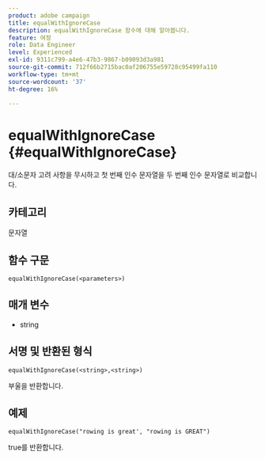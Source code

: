 ```yaml
---
product: adobe campaign
title: equalWithIgnoreCase
description: equalWithIgnoreCase 함수에 대해 알아봅니다.
feature: 여정
role: Data Engineer
level: Experienced
exl-id: 9311c799-a4e6-47b3-9867-b09093d3a981
source-git-commit: 712f66b2715bac0af206755e59728c95499fa110
workflow-type: tm+mt
source-wordcount: '37'
ht-degree: 16%

---
```


# equalWithIgnoreCase {#equalWithIgnoreCase}

대/소문자 고려 사항을 무시하고 첫 번째 인수 문자열을 두 번째 인수 문자열로 비교합니다.

## 카테고리

문자열

## 함수 구문

`equalWithIgnoreCase(<parameters>)`

## 매개 변수

* string

## 서명 및 반환된 형식

`equalWithIgnoreCase(<string>,<string>)`

부울을 반환합니다.

## 예제

`equalWithIgnoreCase("rowing is great', "rowing is GREAT")`

true를 반환합니다.
